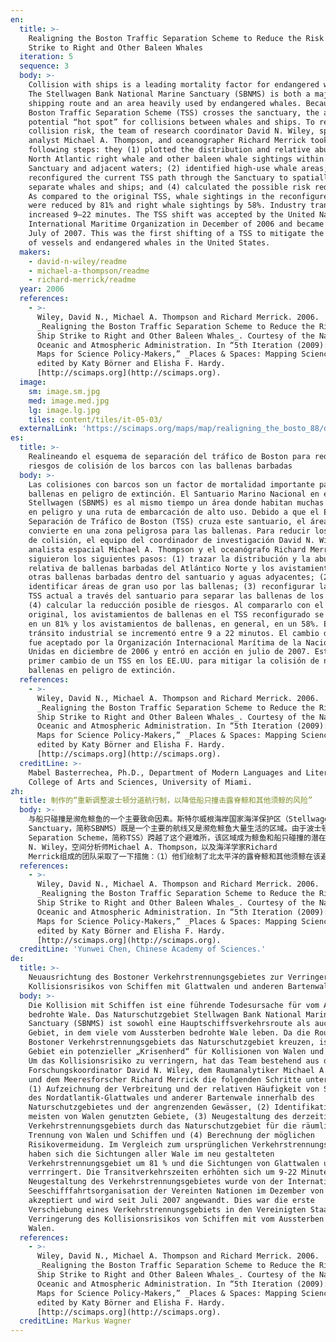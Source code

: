 ```yaml
---
en:
  title: >-
    Realigning the Boston Traffic Separation Scheme to Reduce the Risk of Ship
    Strike to Right and Other Baleen Whales
  iteration: 5
  sequence: 3
  body: >-
    Collision with ships is a leading mortality factor for endangered whales.
    The Stellwagen Bank National Marine Sanctuary (SBNMS) is both a major
    shipping route and an area heavily used by endangered whales. Because the
    Boston Traffic Separation Scheme (TSS) crosses the sanctuary, the area is a
    potential “hot spot” for collisions between whales and ships. To reduce
    collision risk, the team of research coordinator David N. Wiley, spatial
    analyst Michael A. Thompson, and oceanographer Richard Merrick took the
    following steps: they (1) plotted the distribution and relative abundance of
    North Atlantic right whale and other baleen whale sightings within the
    Sanctuary and adjacent waters; (2) identified high-use whale areas; (3)
    reconfigured the current TSS path through the Sanctuary to spatially
    separate whales and ships; and (4) calculated the possible risk reduction.
    As compared to the original TSS, whale sightings in the reconfigured TSS
    were reduced by 81% and right whale sightings by 58%. Industry transit times
    increased 9–22 minutes. The TSS shift was accepted by the United Nations’
    International Maritime Organization in December of 2006 and became active in
    July of 2007. This was the first shifting of a TSS to mitigate the collision
    of vessels and endangered whales in the United States.
  makers:
    - david-n-wiley/readme
    - michael-a-thompson/readme
    - richard-merrick/readme
  year: 2006
  references:
    - >-
      Wiley, David N., Michael A. Thompson and Richard Merrick. 2006.
      _Realigning the Boston Traffic Separation Scheme to Reduce the Risk of
      Ship Strike to Right and Other Baleen Whales_. Courtesy of the National
      Oceanic and Atmospheric Administration. In “5th Iteration (2009): Science
      Maps for Science Policy-Makers,” _Places & Spaces: Mapping Science_,
      edited by Katy Börner and Elisha F. Hardy.
      [http://scimaps.org](http://scimaps.org).
  image:
    sm: image.sm.jpg
    med: image.med.jpg
    lg: image.lg.jpg
    tiles: content/tiles/it-05-03/
  externalLink: 'https://scimaps.org/maps/map/realigning_the_bosto_88/detail'
es:
  title: >-
    Realineando el esquema de separación del tráfico de Boston para reducir los
    riesgos de colisión de los barcos con las ballenas barbadas
  body: >-
    Las colisiones con barcos son un factor de mortalidad importante para las
    ballenas en peligro de extinción. El Santuario Marino Nacional en el Banco
    Stellwagen (SBNMS) es al mismo tiempo un área donde habitan muchas ballenas
    en peligro y una ruta de embarcación de alto uso. Debido a que el Esquema de
    Separación de Tráfico de Boston (TSS) cruza este santuario, el área se
    convierte en una zona peligrosa para las ballenas. Para reducir los riesgos
    de colisión, el equipo del coordinador de investigación David N. Wiley, el
    analista espacial Michael A. Thompson y el oceanógrafo Richard Merrick
    siguieron los siguientes pasos: (1) trazar la distribución y la abundancia
    relativa de ballenas barbadas del Atlántico Norte y los avistamientos de
    otras ballenas barbadas dentro del santuario y aguas adyacentes; (2)
    identificar áreas de gran uso por las ballenas; (3) reconfigurar la ruta del
    TSS actual a través del santuario para separar las ballenas de los barcos; y
    (4) calcular la reducción posible de riesgos. Al compararlo con el TSS
    original, los avistamientos de ballenas en el TSS reconfigurado se redujeron
    en un 81% y los avistamientos de ballenas, en general, en un 58%. El
    tránsito industrial se incrementó entre 9 a 22 minutos. El cambio del TSS
    fue aceptado por la Organización Internacional Marítima de la Naciones
    Unidas en diciembre de 2006 y entró en acción en julio de 2007. Este fue el
    primer cambio de un TSS en los EE.UU. para mitigar la colisión de naves y
    ballenas en peligro de extinción.
  references:
    - >-
      Wiley, David N., Michael A. Thompson and Richard Merrick. 2006.
      _Realigning the Boston Traffic Separation Scheme to Reduce the Risk of
      Ship Strike to Right and Other Baleen Whales_. Courtesy of the National
      Oceanic and Atmospheric Administration. In “5th Iteration (2009): Science
      Maps for Science Policy-Makers,” _Places & Spaces: Mapping Science_,
      edited by Katy Börner and Elisha F. Hardy.
      [http://scimaps.org](http://scimaps.org).
  creditLine: >-
    Mabel Basterrechea, Ph.D., Department of Modern Languages and Literatures,
    College of Arts and Sciences, University of Miami.
zh:
  title: 制作的“重新调整波士顿分道航行制，以降低船只撞击露脊鲸和其他须鲸的风险”
  body: >-
    与船只碰撞是濒危鲸鱼的一个主要致命因素。斯特尔威根海岸国家海洋保护区（Stellwagen Bank National Marine
    Sanctuary，简称SBNMS）既是一个主要的航线又是濒危鲸鱼大量生活的区域。由于波士顿分道航行制（Boston Traffic
    Separation Scheme，简称TSS）跨越了这个避难所，该区域成为鲸鱼和船只碰撞的潜在“危险区域”。为了减少碰撞风险，由研究协调者David
    N. Wiley，空间分析师Michael A. Thompson，以及海洋学家Richard
    Merrick组成的团队采取了一下措施：（1）他们绘制了北太平洋的露脊鲸和其他须鲸在该避难所和毗邻水域之间目击的分布规律和相对丰富的区域；（2）识别高密集的鲸鱼区域；（3）重新配置当前的TSS路径，在穿越避难所的空间上分离鲸鱼和船只；（4）计算可能降低的风险。与最初的TSS相比，在重新配置的TSS中鲸鱼的目击率减少了81%，且露脊鲸的目击率减少了58%。工业运输时间增加了9-22分钟。联合国国际海事组织在2006年12月接受了TSS的改变，它将于2007年7月启动。这是TSS第一次转变，有助于缓解美国船只与濒危鲸鱼的撞击。
  references:
    - >-
      Wiley, David N., Michael A. Thompson and Richard Merrick. 2006.
      _Realigning the Boston Traffic Separation Scheme to Reduce the Risk of
      Ship Strike to Right and Other Baleen Whales_. Courtesy of the National
      Oceanic and Atmospheric Administration. In “5th Iteration (2009): Science
      Maps for Science Policy-Makers,” _Places & Spaces: Mapping Science_,
      edited by Katy Börner and Elisha F. Hardy.
      [http://scimaps.org](http://scimaps.org).
  creditLine: 'Yunwei Chen, Chinese Academy of Sciences.'
de:
  title: >-
    Neuausrichtung des Bostoner Verkehrstrennungsgebietes zur Verringerung des
    Kollisionsrisikos von Schiffen mit Glattwalen und anderen Bartenwalen  
  body: >-
    Die Kollision mit Schiffen ist eine führende Todesursache für vom Aussterben
    bedrohte Wale. Das Naturschutzgebiet Stellwagen Bank National Marine
    Sanctuary (SBNMS) ist sowohl eine Hauptschiffsverkehrsroute als auch ein
    Gebiet, in dem viele vom Aussterben bedrohte Wale leben. Da die Routen des
    Bostoner Verkehrstrennungsgebiets das Naturschutzgebiet kreuzen, ist das
    Gebiet ein potenzieller „Krisenherd“ für Kollisionen von Walen und Schiffen.
    Um das Kollisionsrisiko zu verringern, hat das Team bestehend aus dem
    Forschungskoordinator David N. Wiley, dem Raumanalytiker Michael A. Thompson
    und dem Meeresforscher Richard Merrick die folgenden Schritte unternommen:
    (1) Aufzeichnung der Verbreitung und der relativen Häufigkeit von Sichtungen
    des Nordatlantik-Glattwales und anderer Bartenwale innerhalb des
    Naturschutzgebietes und der angrenzenden Gewässer, (2) Identifikation der am
    meisten von Walen genutzten Gebiete, (3) Neugestaltung des derzeitigen
    Verkehrstrennungsgebiets durch das Naturschutzgebiet für die räumliche
    Trennung von Walen und Schiffen und (4) Berechnung der möglichen
    Risikovermeidung. Im Vergleich zum ursprünglichen Verkehrstrennungsgebiet
    haben sich die Sichtungen aller Wale im neu gestalteten
    Verkehrstrennungsgebiet um 81 % und die Sichtungen von Glattwalen um 58%
    verrringert. Die Transitverkehrszeiten erhöhten sich um 9-22 Minuten. Die
    Neugestaltung des Verkehrstrennungsgebietes wurde von der Internationalen
    Seeschifffahrtsorganisation der Vereinten Nationen im Dezember von 2006
    akzeptiert und wird seit Juli 2007 angewandt. Dies war die erste
    Verschiebung eines Verkehrstrennungsgebiets in den Vereinigten Staaten zur
    Verringerung des Kollisionsrisikos von Schiffen mit vom Aussterben bedrohten
    Walen.
  references:
    - >-
      Wiley, David N., Michael A. Thompson and Richard Merrick. 2006.
      _Realigning the Boston Traffic Separation Scheme to Reduce the Risk of
      Ship Strike to Right and Other Baleen Whales_. Courtesy of the National
      Oceanic and Atmospheric Administration. In “5th Iteration (2009): Science
      Maps for Science Policy-Makers,” _Places & Spaces: Mapping Science_,
      edited by Katy Börner and Elisha F. Hardy.
      [http://scimaps.org](http://scimaps.org).
  creditLine: Markus Wagner
---
```

